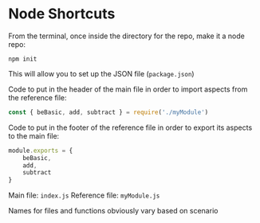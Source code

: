 # Node Shortcuts

From the terminal, once inside the directory for the repo, make it a node repo:
```
npm init
```

This will allow you to set up the JSON file (`package.json`)

Code to put in the header of the main file in order to import aspects from the reference file:
```javascript
const { beBasic, add, subtract } = require('./myModule')
```

Code to put in the footer of the reference file in order to export its aspects to the main file:
```javascript
module.exports = {
    beBasic,
    add,
    subtract
}
```

Main file: `index.js`
Reference file: `myModule.js`

Names for files and functions obviously vary based on scenario
